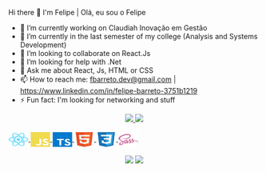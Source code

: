Hi there 👋 I'm Felipe | Olá, eu sou o Felipe

- 🔭 I’m currently working on Claudiah Inovação em Gestão
- 🌱 I’m currently in the last semester of my college (Analysis and Systems Development)
- 👯 I’m looking to collaborate on React.Js
- 🤔 I’m looking for help with .Net
- 💬 Ask me about React, Js, HTML or CSS
- 📫 How to reach me: fbarreto.dev@gmail.com |  https://www.linkedin.com/in/felipe-barreto-3751b1219
- ⚡ Fun fact: I'm looking for networking and stuff

<div align="center">
  <a href="https://github.com/felipe-barreto-dev">
  <img height="180em" src="https://github-readme-stats.vercel.app/api?username=felipe-barreto-dev&show_icons=true&theme=dracula&include_all_commits=true&count_private=true"/>
  <img height="180em" src="https://github-readme-stats.vercel.app/api/top-langs/?username=felipe-barreto-dev&layout=compact&langs_count=7&theme=dracula"/>
</div>


<div style="display: inline_block"><br>
  <img align="center" alt="React" height="30" width="40" src="https://raw.githubusercontent.com/devicons/devicon/master/icons/react/react-original.svg">
  <img align="center" alt="Js" height="30" width="40" src="https://raw.githubusercontent.com/devicons/devicon/master/icons/javascript/javascript-plain.svg">
  <img align="center" alt="Ts" height="30" width="40" src="https://raw.githubusercontent.com/devicons/devicon/master/icons/typescript/typescript-plain.svg">
  <img align="center" alt="HTML" height="30" width="40" src="https://raw.githubusercontent.com/devicons/devicon/master/icons/html5/html5-original.svg">
  <img align="center" alt="CSS" height="30" width="40" src="https://raw.githubusercontent.com/devicons/devicon/master/icons/css3/css3-original.svg">
  <img align="center" alt="SASS" height="30" width="40" src="https://raw.githubusercontent.com/devicons/devicon/master/icons/sass/sass-original.svg">
</div>
<br/>
<div align="center">
  <a href = "mailto:fbarreto.dev@gmail.com"><img src="https://img.shields.io/badge/-Gmail-%23333?style=for-the-badge&logo=gmail&logoColor=white" target="_blank"></a>
  <a href="https://www.linkedin.com/in/felipe-barreto-3751b1219" target="_blank"><img src="https://img.shields.io/badge/-LinkedIn-%230077B5?style=for-the-badge&logo=linkedin&logoColor=white" target="_blank"></a> 
</div>
